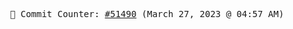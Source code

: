 <p align="center">
    <samp>
        📮 Commit Counter: <a href="https://github.com/Javascript-void0/Javascript-void0/commits/main">#51490</a> (March 27, 2023 @ 04:57 AM)
    </samp>
</p>